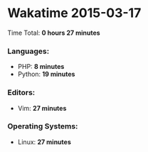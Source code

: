 # Wakatime 2015-03-17

Time Total: **0 hours 27 minutes**

### Languages:
- PHP: **8 minutes** 
- Python: **19 minutes** 

### Editors:
- Vim: **27 minutes** 

### Operating Systems:
- Linux: **27 minutes** 

